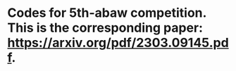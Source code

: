 # Codes for 5th-abaw competition. This is the corresponding paper: https://arxiv.org/pdf/2303.09145.pdf.
